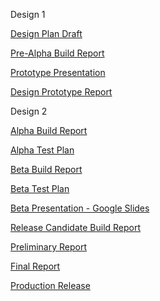 Design 1

[Design Plan Draft](https://docs.google.com/document/d/14B-F85dv4-T0tF4zuaIIY0BHocsB16o9K5s950I2Zy0/edit?usp=sharing)

[Pre-Alpha Build Report](https://docs.google.com/document/d/1s888vMusv2ASFiilSBUaNAoq0gi-QRTOd1Al9mAlHY0/edit?usp=sharing)

[Prototype Presentation](https://docs.google.com/presentation/d/1f6QvoNeLWG2Vd0YWf9OlRf15LpO0mqyt4EnVRON5cgs/edit?usp=sharing)

[Design Prototype Report](https://docs.google.com/document/d/12oUamqL5skiIDhKAwKchFJgs-2qAw8D9DJr5qpgTQ3Q/edit?usp=sharing)

Design 2

[Alpha Build Report](https://docs.google.com/document/d/1sirk70tDVIVszO26UcYjqiP-V8MlQ_Gdme0L2fOOuko/edit?usp=sharing)

[Alpha Test Plan](https://docs.google.com/document/d/1kRXPRtlTV_4aYIU6ploF8oE1-CD3QWDxNo6debs-vpI/edit?usp=sharing)

[Beta Build Report](https://docs.google.com/document/d/1OjRdIm_FaIvmc6uQlIGE6yVkgnsWR17tjl6uGgaKnIM/edit?usp=sharing)

[Beta Test Plan](https://docs.google.com/document/d/1YEig5C3KD9Lj61bhuICt8k9V8IyhC4E_XDFU-sMW3JI/edit?usp=sharing)

[Beta Presentation - Google Slides](https://docs.google.com/presentation/d/1Kz-w51GAH6ogjwm8pqp9vZOC9lT-C9V3KBuRBkvCrys/edit?usp=sharing)

[Release Candidate Build Report](https://docs.google.com/document/d/1gw9MzM0dooHYQaVLRGKPz7g1pOPhDUj1yfL-GMfigEQ/edit?usp=sharing)

[Preliminary Report](https://docs.google.com/document/d/1XtcurjFGzFiKvSNFrlR0Eqjygl3v19PbzhooDa9ASso/edit?usp=sharing)

[Final Report](https://docs.google.com/document/d/1E5ILzvDU4eBaTxmb9GkHOYxsOXNxfB71tYntxCAE62w/edit?usp=sharing)

[Production Release](https://docs.google.com/document/d/1le2-SLldyKhwBHLhtjmHqEtybo4ij-QXvRt2Q57nu6I/edit?usp=sharing)
